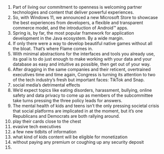 1.  Part of living our commitment to openness is welcoming partner technologies and content that deliver powerful experiences.
2.  So, with Windows 11, we announced a new Microsoft Store to showcase the best experiences from developers, a flexible and transparent commerce model, and the introduction of Android™ apps.
3.  Spring is, by far, the most popular framework for application development in the Java ecosystem. By a wide margin.
4.  If only there were a way to develop beautiful native games without all the bloat. That’s where Flame comes in.
5.  With minimal abstractions for the interfaces and tools you already use, its goal is to do just enough to make working with your data and your database as easy and intuitive as possible, then get out of your way.
6.  After dragging in the same companies and their reticent, overtrained executives time and time again, Congress is turning its attention to two of the tech industry’s fresh but important faces: TikTok and Snap.
7.  social media’s detrimental effects
8.  We’d expect topics like eating disorders, harassment, bullying, online safety and data privacy to come up as members of the subcommittee take turns pressing the three policy leads for answers. 
9.  The mental health of kids and teens isn’t the only pressing societal crisis that social platforms are implicated in at the moment, but it’s one Republicans and Democrats are both rallying around. 
10. play their cards close to the chest
11. evasive tech executives
12. a few new tidbits of information
13. what kind of kids content will be eligible for monetization
14. without paying any premium or coughing up any security deposit
15. 